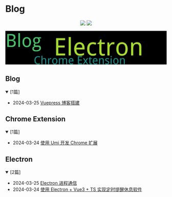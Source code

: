 
# Blog

<p align='center'>
    <img src="https://badgen.net/github/issues/lei4519/Blog"/>
    <img src="https://badgen.net/badge/last-commit/2024-03-25 06:41:12"/>
</p>
    
<summary>
    <img src="assets/wordcloud.png" title="词云" alt="词云">
</summary>

## Blog

<details open>
<summary>[1篇]</summary>

- 2024-03-25 [Vuepress 博客搭建](https://github.com/lei4519/Blog/issues/38) 


</details>
            
## Chrome Extension

<details open>
<summary>[1篇]</summary>

- 2024-03-24 [使用 Umi 开发 Chrome 扩展](https://github.com/lei4519/Blog/issues/37) 


</details>
            
## Electron

<details open>
<summary>[2篇]</summary>

- 2024-03-25 [Electron 进程通信](https://github.com/lei4519/Blog/issues/39) 
- 2024-03-24 [使用 Electron + Vue3 + TS 实现定时提醒休息软件](https://github.com/lei4519/Blog/issues/36) 


</details>
            